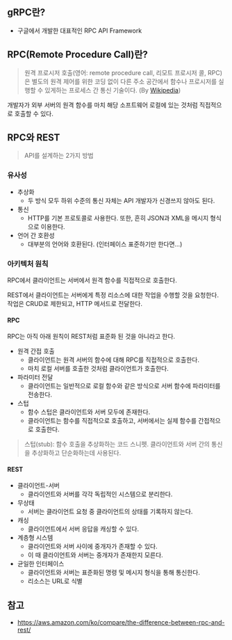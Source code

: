 ## gRPC란?
- 구글에서 개발한 대표적인 RPC API Framework

## RPC(Remote Procedure Call)란?
> 원격 프로시저 호출(영어: remote procedure call, 리모트 프로시저 콜, RPC)은 별도의 원격 제어를 위한 코딩 없이 다른 주소 공간에서 함수나 프로시저를 실행할 수 있게하는 프로세스 간 통신 기술이다. (By [Wikipedia](https://ko.wikipedia.org/wiki/%EC%9B%90%EA%B2%A9_%ED%94%84%EB%A1%9C%EC%8B%9C%EC%A0%80_%ED%98%B8%EC%B6%9C))

개발자가 외부 서버의 원격 함수를 마치 해당 소프트웨어 로컬에 있는 것처럼 직접적으로 호출할 수 있다.

## RPC와 REST

> API를 설계하는 2가지 방법

### 유사성
- 추상화
  - 두 방식 모두 하위 수준의 통신 자체는 API 개발자가 신경쓰지 않아도 된다.
- 통신
  - HTTP를 기본 프로토콜로 사용한다. 또한, 흔히 JSON과 XML을 메시지 형식으로 이용한다.
- 언어 간 호환성
  - 대부분의 언어와 호환된다. (인터페이스 표준하기만 한다면...)

### 아키텍처 원칙
RPC에서 클라이언트는 서버에서 원격 함수를 직접적으로 호출한다.

REST에서 클라이언트는 서버에게 특정 리소스에 대한 작업을 수행할 것을 요청한다.<br>
작업은 CRUD로 제한되고, HTTP 메서드로 전달한다.

#### RPC
RPC는 아직 아래 원칙이 REST처럼 표준화 된 것을 아니라고 한다.
- 원격 간접 호출
  - 클라이언트는 원격 서버의 함수에 대해 RPC를 직접적으로 호출한다.
  - 마치 로컬 서버를 호출한 것처럼 클라이언트가 호출한다.
- 파라미터 전달
  - 클라이언트는 일반적으로 로컬 함수와 같은 방식으로 서버 함수에 파라미터를 전송한다.
- 스텁
  - 함수 스텁은 클라이언트와 서버 모두에 존재한다.
  - 클라이언트는 함수를 직접적으로 호출하고, 서버에서는 실제 함수를 간접적으로 호출한다.
> 스텁(stub): 함수 호출을 추상화하는 코드 스니펫. 
> 클라이언트와 서버 간의 통신을 추상화하고 단순화하는데 사용된다.

#### REST
- 클라이언트-서버
  - 클라이언트와 서버를 각각 독립적인 시스템으로 분리한다.
- 무상태
  - 서버는 클라이언트 요청 중 클라이언트의 상태를 기록하지 않는다.
- 캐싱
  - 클라이언트에서 서버 응답을 캐싱할 수 있다.
- 계층형 시스템
  - 클라이언트와 서버 사이에 중개자가 존재할 수 있다.
  - 이 때 클라이언트와 서버는 중개자가 존재한지 모른다.
- 균일한 인터페이스
  - 클라이언트와 서버는 표준화된 명령 및 메시지 형식을 통해 통신한다.
  - 리소스는 URL로 식별

## 참고
- https://aws.amazon.com/ko/compare/the-difference-between-rpc-and-rest/